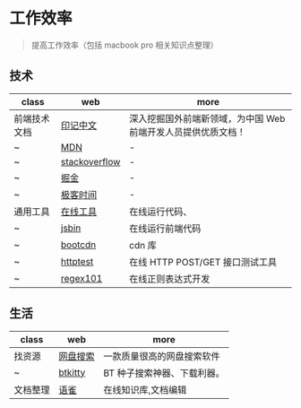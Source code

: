 # 工作效率

> 提高工作效率（包括 macbook pro 相关知识点整理）

## 技术

| class        | web                                           | more                                                          |
| ------------ | --------------------------------------------- | ------------------------------------------------------------- |
| 前端技术文档 | [印记中文](https://www.docschina.org/)        | 深入挖掘国外前端新领域，为中国 Web 前端开发人员提供优质文档！ |
| ~            | [MDN](http://developer.mozilla.org/)          | -                                                             |
| ~            | [stackoverflow](https://stackoverflow.com/)   | -                                                             |
| ~            | [掘金](https://juejin.im/timeline)            | -                                                             |
| ~            | [极客时间](https://time.geekbang.org/)        | -                                                             |
| 通用工具     | [在线工具](https://tool.lu/)                  | 在线运行代码、                                                |
| ~            | [jsbin](http://jsbin.com/?js,console,output)  | 在线运行前端代码                                              |
| ~            | [bootcdn](http://www.bootcdn.cn/)             | cdn 库                                                        |
| ~            | [httptest](http://www.atool.org/httptest.php) | 在线 HTTP POST/GET 接口测试工具                               |
| ~            | [regex101](https://regex101.com/)             | 在线正则表达式开发                                            |

## 生活

| class    | web                              | more                        |
| -------- | -------------------------------- | --------------------------- |
| 找资源   | [网盘搜索](http://pansou.com/)   | 一款质量很高的网盘搜索软件  |
| ~        | [btkitty](http://btkittygo.com/) | BT 种子搜索神器、下载利器。 |
| 文档整理 | [语雀](yuque.com)                | 在线知识库,文档编辑         |
